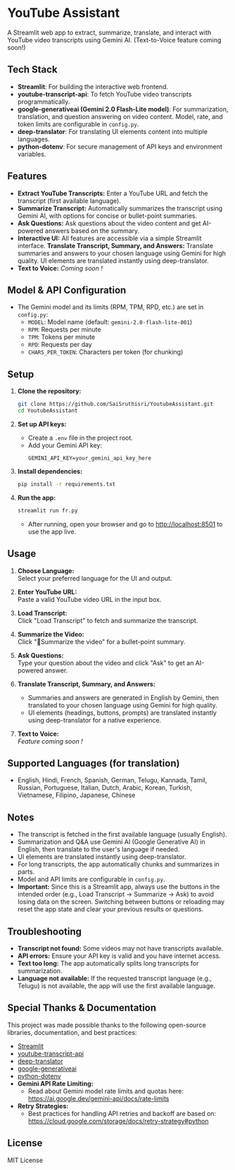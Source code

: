 # YouTube Assistant

A Streamlit web app to extract, summarize, translate, and interact with YouTube video transcripts using Gemini AI. (Text-to-Voice feature coming soon!)

## Tech Stack

- **Streamlit**: For building the interactive web frontend.
- **youtube-transcript-api**: To fetch YouTube video transcripts programmatically.
- **google-generativeai (Gemini 2.0 Flash-Lite model)**: For summarization, translation, and question answering on video content. Model, rate, and token limits are configurable in `config.py`.
- **deep-translator**: For translating UI elements content into multiple languages.
- **python-dotenv**: For secure management of API keys and environment variables.

## Features

- **Extract YouTube Transcripts:** Enter a YouTube URL and fetch the transcript (first available language).
- **Summarize Transcript:** Automatically summarizes the transcript using Gemini AI, with options for concise or bullet-point summaries.
- **Ask Questions:** Ask questions about the video content and get AI-powered answers based on the summary.
- **Interactive UI:** All features are accessible via a simple Streamlit interface.
**Translate Transcript, Summary, and Answers:** Translate summaries and answers to your chosen language using Gemini for high quality. UI elements are translated instantly using deep-translator.
- **Text to Voice:** _Coming soon !_

## Model & API Configuration

- The Gemini model and its limits (RPM, TPM, RPD, etc.) are set in `config.py`:
  - `MODEL`: Model name (default: `gemini-2.0-flash-lite-001`)
  - `RPM`: Requests per minute
  - `TPM`: Tokens per minute
  - `RPD`: Requests per day
  - `CHARS_PER_TOKEN`: Characters per token (for chunking)

## Setup

1. **Clone the repository:**
   ```bash
   git clone https://github.com/SaiSruthisri/YoutubeAssistant.git
   cd YoutubeAssistant
   ```

2. **Set up API keys:**
   - Create a `.env` file in the project root.
   - Add your Gemini API key:
     ```
     GEMINI_API_KEY=your_gemini_api_key_here
     ```

3. **Install dependencies:**
   ```bash
   pip install -r requirements.txt
   ```

4. **Run the app:**
   ```bash
   streamlit run fr.py
   ```
   - After running, open your browser and go to [http://localhost:8501](http://localhost:8501) to use the app live.

## Usage

1. **Choose Language:**  
   Select your preferred language for the UI and output.

2. **Enter YouTube URL:**  
   Paste a valid YouTube video URL in the input box.

3. **Load Transcript:**  
   Click "Load Transcript" to fetch and summarize the transcript.

4. **Summarize the Video:**  
   Click "📝Summarize the video" for a bullet-point summary.

5. **Ask Questions:**  
   Type your question about the video and click "Ask" to get an AI-powered answer.

6. **Translate Transcript, Summary, and Answers:**  
   - Summaries and answers are generated in English by Gemini, then translated to your chosen language using Gemini for high quality.
   - UI elements (headings, buttons, prompts) are translated instantly using deep-translator for a native experience.

7. **Text to Voice:**  
   _Feature coming soon !_

## Supported Languages (for translation)

- English, Hindi, French, Spanish, German, Telugu, Kannada, Tamil, Russian, Portuguese, Italian, Dutch, Arabic, Korean, Turkish, Vietnamese, Filipino, Japanese, Chinese

## Notes

- The transcript is fetched in the first available language (usually English).
- Summarization and Q&A use Gemini AI (Google Generative AI) in English, then translate to the user's language if needed.
- UI elements are translated instantly using deep-translator.
- For long transcripts, the app automatically chunks and summarizes in parts.
- Model and API limits are configurable in `config.py`.
- **Important:** Since this is a Streamlit app, always use the buttons in the intended order (e.g., Load Transcript → Summarize → Ask) to avoid losing data on the screen. Switching between buttons or reloading may reset the app state and clear your previous results or questions.

## Troubleshooting

- **Transcript not found:** Some videos may not have transcripts available.
- **API errors:** Ensure your API key is valid and you have internet access.
- **Text too long:** The app automatically splits long transcripts for summarization.
- **Language not available:** If the requested transcript language (e.g., Telugu) is not available, the app will use the first available language.

## Special Thanks & Documentation

This project was made possible thanks to the following open-source libraries, documentation, and best practices:

- [Streamlit](https://streamlit.io/)
- [youtube-transcript-api](https://pypi.org/project/youtube-transcript-api/)
- [deep-translator](https://pypi.org/project/deep-translator/)
- [google-generativeai](https://pypi.org/project/google-generativeai/)
- [python-dotenv](https://pypi.org/project/python-dotenv/)
- **Gemini API Rate Limiting:**
  - Read about Gemini model rate limits and quotas here: https://ai.google.dev/gemini-api/docs/rate-limits
- **Retry Strategies:**
  - Best practices for handling API retries and backoff are based on: https://cloud.google.com/storage/docs/retry-strategy#python

## License

MIT License
